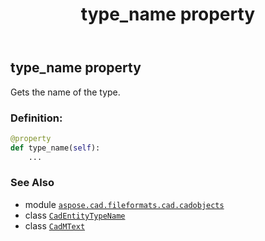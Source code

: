 ﻿---
title: type_name property
second_title: Aspose.CAD for Python via .NET API References
description: 
type: docs
weight: 970
url: /python-net/aspose.cad.fileformats.cad.cadobjects/cadmtext/type_name/
is_root: false
---

## type_name property


Gets the name of the type.
### Definition:
```python
@property
def type_name(self):
    ...
```

### See Also
* module [`aspose.cad.fileformats.cad.cadobjects`](../../)
* class [`CadEntityTypeName`](/cad/python-net/aspose.cad.fileformats.cad.cadconsts/cadentitytypename)
* class [`CadMText`](/cad/python-net/aspose.cad.fileformats.cad.cadobjects/cadmtext)
